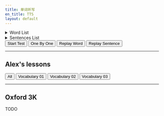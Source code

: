 ```yaml
---
title: 单词听写
en_title: TTS
layout: default
---
```

<script src="https://code.responsivevoice.org/responsivevoice.js?key=haP4LtgG"></script>
<script src="/assets/js/oald7-words.js"></script>
<script src="/assets/js/tts-main.js"></script>

<!-- basic structure -->
<div class="tts-player">
  <!-- <span class="tts-prompt" style="display:none;"></span> -->
  <details class="tts-words">
    <summary>Word List</summary>
  </details>
  <details class="tts-sentences">
    <summary>Sentences List</summary>
  </details>
  <div class="tts-btns">
    <input type="button" value="Start Test"/>
    <input type="button" value="One By One"/>
    <input type="button" value="Replay Word"/>
    <input type="button" value="Replay Sentence"/>
  </div>
</div>

---
## Alex's lessons
<div class="tts-vocabulary">
  <input type="button" value="All"/>
  <input type="button" value="Vocabulary 01" words="hard working,lazy"/>
  <input type="button" value="Vocabulary 02" words="ambitious,sensible"/>
  <input type="button" value="Vocabulary 03" words="good,bad"/>
</div>

---
## Oxford 3K
<div class="tts-vocabulary">
  TODO
</div>
